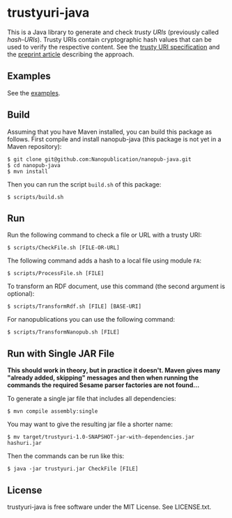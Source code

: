trustyuri-java
==============

This is a Java library to generate and check _trusty URIs_ (previously called
_hash-URIs_). Trusty URIs contain cryptographic hash values that can be used to
verify the respective content.
See the [trusty URI specification](https://github.com/trustyuri/trustyuri-spec)
and the [preprint article](http://arxiv.org/abs/1401.5775) describing the
approach.


Examples
--------

See the [examples](src/main/resources/examples).


Build
-----

Assuming that you have Maven installed, you can build this package as follows. First compile
and install nanopub-java (this package is not yet in a Maven repository):

    $ git clone git@github.com:Nanopublication/nanopub-java.git
    $ cd nanopub-java
    $ mvn install

Then you can run the script `build.sh` of this package:

    $ scripts/build.sh


Run
---

Run the following command to check a file or URL with a trusty URI:

    $ scripts/CheckFile.sh [FILE-OR-URL]

The following command adds a hash to a local file using module `FA`:

    $ scripts/ProcessFile.sh [FILE]

To transform an RDF document, use this command (the second argument is optional):

    $ scripts/TransformRdf.sh [FILE] [BASE-URI]

For nanopublications you can use the following command:

    $ scripts/TransformNanopub.sh [FILE]


Run with Single JAR File
------------------------

**This should work in theory, but in practice it doesn't. Maven gives many "already added, skipping"
messages and then when running the commands the required Sesame parser factories are not found...**

To generate a single jar file that includes all dependencies:

    $ mvn compile assembly:single

You may want to give the resulting jar file a shorter name:

    $ mv target/trustyuri-1.0-SNAPSHOT-jar-with-dependencies.jar hashuri.jar

Then the commands can be run like this:

    $ java -jar trustyuri.jar CheckFile [FILE]


License
-------

trustyuri-java is free software under the MIT License. See LICENSE.txt.

